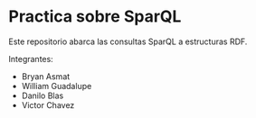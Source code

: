 # Practica sobre SparQL
Este repositorio abarca las consultas SparQL a estructuras RDF.

Integrantes: 

- Bryan Asmat 
- William Guadalupe
- Danilo Blas
- Victor Chavez 

